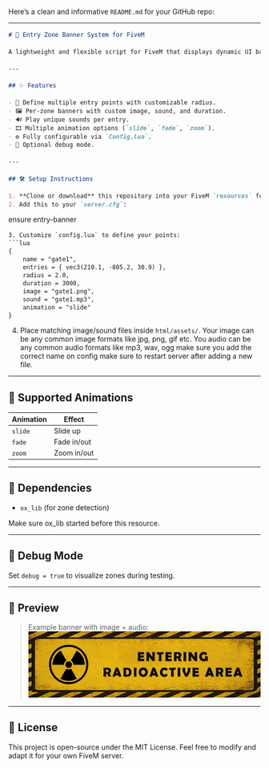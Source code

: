 Here’s a clean and informative `README.md` for your GitHub repo:

---

```markdown
# 🧾 Entry Zone Banner System for FiveM

A lightweight and flexible script for FiveM that displays dynamic UI banners with custom images, sounds, and animations when players enter defined areas (e.g., gates, zones, restricted areas).

---

## ✨ Features

- 🚧 Define multiple entry points with customizable radius.
- 🖼 Per-zone banners with custom image, sound, and duration.
- 🔊 Play unique sounds per entry.
- 🎞 Multiple animation options (`slide`, `fade`, `zoom`).
- ⚙ Fully configurable via `Config.lua`.
- 🧪 Optional debug mode.

---

## 🛠 Setup Instructions

1. **Clone or download** this repository into your FiveM `resources` folder.
2. Add this to your `server.cfg`:
```

ensure entry-banner

````
3. Customize `config.lua` to define your points:
```lua
{
    name = "gate1",
    entries = { vec3(210.1, -805.2, 30.9) },
    radius = 2.0,
    duration = 3000,
    image = "gate1.png",
    sound = "gate1.mp3",
    animation = "slide"
}
````

4. Place matching image/sound files inside `html/assets/`.
Your image can be any common image formats like jpg, png, gif etc.
You audio can be any common audio formats like mp3, wav, ogg
make sure you add the correct name on config
make sure to restart server after adding a new file. 

---

## 🎨 Supported Animations

| Animation | Effect      |
| --------- | ----------- |
| `slide`   | Slide up    |
| `fade`    | Fade in/out |
| `zoom`    | Zoom in/out |

---

## 📌 Dependencies

* `ox_lib` (for zone detection)

Make sure ox_lib started before this resource.

---

## 🧪 Debug Mode

Set `debug = true` to visualize zones during testing.

---

## 📸 Preview

> Example banner with image + audio:
> ![Radioactive Gate Banner](client/ui/assets/gate1.png)

---

## 📃 License

This project is open-source under the MIT License.
Feel free to modify and adapt it for your own FiveM server.


```
